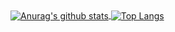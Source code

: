<a href="https://github.com/anuraghazra/github-readme-stats">
  <img align="center" src="https://github-readme-stats.anuraghazra1.vercel.app/api?username=thruwol&show_icons=true&include_all_commits=true&theme=blueberry" 
       alt="Anurag's github stats" />
</a>
<a href="https://github.com/anuraghazra/github-readme-stats">
  <img align="center" src="https://github-readme-stats.vercel.app/api/top-langs/?username=thruwol&theme=blueberry&hide=Makefile, C" 
       alt="Top Langs" />
</a>
<!---
THRUWOL/THRUWOL is a ✨ special ✨ repository because its `README.md` (this file) appears on your GitHub profile.
You can click the Preview link to take a look at your changes.
--->
